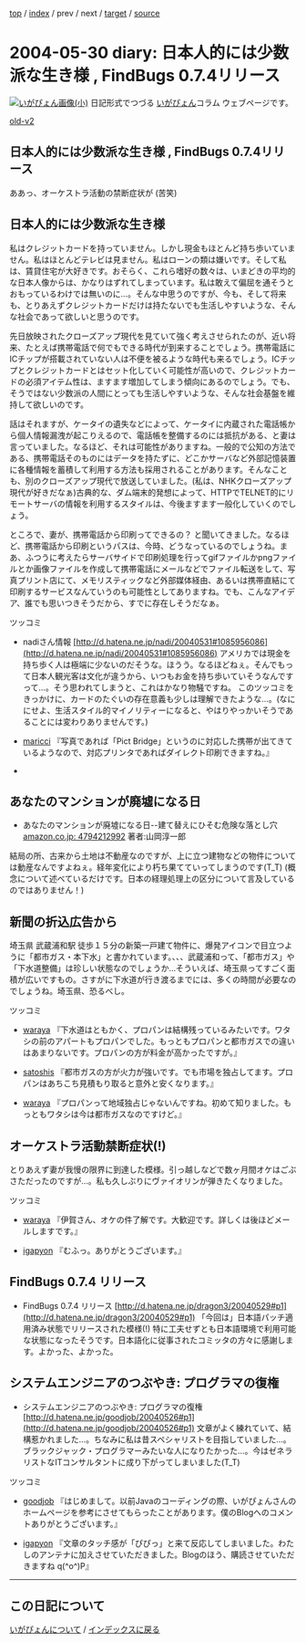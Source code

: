 [top](https://igapyon.github.io/diary/) 
 / [index](https://igapyon.github.io/diary/2004/index.html) 
 / prev 
 / next 
 / [target](https://igapyon.github.io/diary/2004/ig040530.html) 
 / [source](https://github.com/igapyon/diary/blob/gh-pages/2004/ig040530.html.src.md) 

2004-05-30 diary: 日本人的には少数派な生き様 , FindBugs 0.7.4リリース
=====================================================================================================
[![いがぴょん画像(小)](https://igapyon.github.io/diary/images/iga200306s.jpg "いがぴょん")](https://igapyon.github.io/diary/memo/memoigapyon.html) 日記形式でつづる [いがぴょん](https://igapyon.github.io/diary/memo/memoigapyon.html)コラム ウェブページです。

[old-v2](ig040530-orig.html)

## 日本人的には少数派な生き様 , FindBugs 0.7.4リリース

ああっ、オーケストラ活動の禁断症状が (苦笑)


## 日本人的には少数派な生き様

私はクレジットカードを持っていません。しかし現金もほとんど持ち歩いていません。私はほとんどテレビは見ません。私はローンの類は嫌いです。そして私は、賃貸住宅が大好きです。おそらく、これら嗜好の数々は、いまどきの平均的な日本人像からは、かなりはずれてしまっています。私は敢えて偏屈を通そうとおもっているわけでは無いのに…。そんな中思うのですが、今も、そして将来も、とりあえずクレジットカードだけは持たないでも生活しやすいような、そんな社会であって欲しいと思うのです。

先日放映されたクローズアップ現代を見ていて強く考えさせられたのが、近い将来、たとえば携帯電話で何でもできる時代が到来することでしょう。携帯電話にICチップが搭載されていない人は不便を被るような時代も来るでしょう。ICチップとクレジットカードとはセット化していく可能性が高いので、クレジットカードの必須アイテム性は、ますます増加してしまう傾向にあるのでしょう。でも、そうではない少数派の人間にとっても生活しやすいような、そんな社会基盤を維持して欲しいのです。

話はそれますが、ケータイの遺失などによって、ケータイに内蔵された電話帳から個人情報漏洩が起こりえるので、電話帳を整備するのには抵抗がある、と妻は言っていました。なるほど、それは可能性がありますね。一般的で公知の方法である、携帯電話そのものにはデータを持たずに、どこかサーバなど外部記憶装置に各種情報を蓄積して利用する方法も採用されることがあります。そんなことも、別のクローズアップ現代で放送していました。(私は、NHKクローズアップ現代が好きだなぁ)古典的な、ダム端末的発想によって、HTTPでTELNET的にリモートサーバの情報を利用するスタイルは、今後ますます一般化していくのでしょう。

ところで、妻が、携帯電話から印刷ってできるの？ と聞いてきました。なるほど、携帯電話から印刷というパスは、今時、どうなっているのでしょうね。まあ、ふつうに考えたらサーバサイドで印刷処理を行ってgifファイルかpngファイルとか画像ファイルを作成して携帯電話にメールなどでファイル転送をして、写真プリント店にて、メモリスティックなど外部媒体経由、あるいは携帯直結にて印刷するサービスなんていうのも可能性としてありますね。でも、こんなアイデア、誰でも思いつきそうだから、すでに存在しそうだなぁ。

ツッコミ

* nadiさん情報
  [http://d.hatena.ne.jp/nadi/20040531#1085956086](http://d.hatena.ne.jp/nadi/20040531#1085956086)
  アメリカでは現金を持ち歩く人は極端に少ないのだそうな。ほうう。なるほどねぇ。そんでもって日本人観光客は文化が違うから、いつもお金を持ち歩いていそうなんですって…。そう思われてしまうと、これはかなり物騒ですね。
  このツッコミをきっかけに、カードのたぐいの存在意義も少しは理解できたような…。(なににせよ、生活スタイル的マイノリティーになると、やはりやっかいそうであることには変わりありませんです。)
  
* [maricci](http://d.hatena.ne.jp/maricci/) 『写真であれば「Pict 
Bridge」というのに対応した携帯が出てきているようなので、対応プリンタであればダイレクト印刷できますね。』
  
* 

## あなたのマンションが廃墟になる日

* あなたのマンションが廃墟になる日--建て替えにひそむ危険な落とし穴
  [amazon.co.jp: 4794212992](http://www.amazon.co.jp/exec/obidos/ASIN/4794212992/igapyondiary-22)
  著者:山岡淳一郎

結局の所、古来から土地は不動産なのですが、上に立つ建物などの物件については動産なんですよねぇ。経年変化により朽ち果てていってしまうのです(T_T)
(概念について述べているだけです。日本の経理処理上の区分について言及しているのではありません！)

## 新聞の折込広告から

埼玉県 武蔵浦和駅 徒歩１５分の新築一戸建て物件に、爆発アイコンで目立つように「都市ガス・本下水」と書かれています。、、、武蔵浦和って、「都市ガス」や「下水道整備」は珍しい状態なのでしょうか…そういえば、埼玉県ってすごく面積が広いですもの。さすがに下水道が行き渡るまでには、多くの時間が必要なのでしょうね。埼玉県、恐るべし。

ツッコミ

* [waraya](http://d.hatena.ne.jp/waraya/) 『下水道はともかく、プロパンは結構残っているみたいです。ワタシの前のアパートもプロパンでした。もっともプロパンと都市ガスでの違いはあまりないです。プロパンの方が料金が高かったですが。』
  
* 
  [satoshis](http://d.hatena.ne.jp/satoshis/) 『都市ガスの方が火力が強いです。でも市場を独占してます。プロパンはあちこち見積もり取ると意外と安くなります。』
  
  
* 
  [waraya](http://d.hatena.ne.jp/waraya/) 『プロパンって地域独占じゃないんですね。初めて知りました。もっともワタシは今は都市ガスなのですけど。』

## オーケストラ活動禁断症状(!)

とりあえず妻が我慢の限界に到達した模様。引っ越しなどで数ヶ月間オケはごぶさただったのですが…。私も久しぶりにヴァイオリンが弾きたくなりました。

ツッコミ

* 
  [waraya](http://d.hatena.ne.jp/waraya/) 『伊賀さん、オケの件了解です。大歓迎です。詳しくは後ほどメールしますです。』
  
* [igapyon](http://d.hatena.ne.jp/igapyon/) 『むふっ。ありがとうございます。』

## FindBugs 0.7.4 リリース

* FindBugs 0.7.4 リリース
  [http://d.hatena.ne.jp/dragon3/20040529#p1](http://d.hatena.ne.jp/dragon3/20040529#p1)
  「今回は」日本語パッチ適用済み状態でリリースされた模様(!) 特に工夫せずとも日本語環境で利用可能な状態になったそうです。日本語化に従事されたコミッタの方々に感謝します。よかった、よかった。

## システムエンジニアのつぶやき: プログラマの復権

* システムエンジニアのつぶやき: プログラマの復権
  [http://d.hatena.ne.jp/goodjob/20040526#p1](http://d.hatena.ne.jp/goodjob/20040526#p1)
  文章がよく練れていて、結構惹かれました…。ちなみに私は昔スペシャリストを目指していました…。ブラックジャック・プログラマーみたいな人になりたかった…。今はゼネラリストなITコンサルタントに成り下がってしまいました(T_T)

ツッコミ

* [goodjob](http://d.hatena.ne.jp/goodjob/) 『はじめまして。以前Javaのコーディングの際、いがぴょんさんのホームページを参考にさせてもらったことがあります。僕のBlogへのコメントありがとうございます。』
  
* [igapyon](http://d.hatena.ne.jp/igapyon/) 『文章のタッチ感が「ぴぴっ」と来て反応してしまいました。わたしのアンテナに加えさせていただきました。Blogのほう、購読させていただきますね
  q(^o^)P』

----------------------------------------------------------------------------------------------------

## この日記について
[いがぴょんについて](https://igapyon.github.io/diary/memo/memoigapyon.html) / [インデックスに戻る](https://igapyon.github.io/diary/idxall.html)
